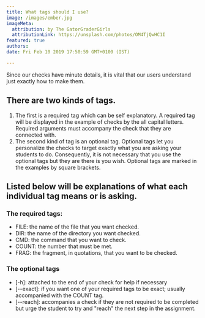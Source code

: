 ```yaml
---
title: What tags should I use?
image: /images/ember.jpg
imageMeta:
  attribution: by The GatorGraderGirls
  attributionLink: https://unsplash.com/photos/OM4TjQwHC1I
featured: true
authors:
date: Fri Feb 10 2019 17:50:59 GMT+0100 (IST)

---
```


Since our checks have minute details, it is vital that our users understand
just exactly how to make them.

## There are two kinds of tags.
1. The first is a required tag which can be self
explanatory. A required tag will be displayed in the example of checks by the
all capital letters. Required arguments must accompany the check that they are
connected with.
2. The second kind of tag is an optional tag. Optional tags let you personalize
the checks to target exactly what you are asking your students to do. Consequently,
it is not necessary that you use the optional tags but they are there is you wish.
Optional tags are marked in the examples by square brackets.

## Listed below will be explanations of what each individual tag means or is asking.
### The required tags:
- FILE: the name of the file that you want checked.
- DIR: the name of the directory you want checked.
- CMD: the command that you want to check.
- COUNT: the number that must be met.
- FRAG: the fragment, in quotations, that you want to be checked.
### The optional tags
- [-h]: attached to the end of your check for help if necessary
- [--exact]: if you want one of your required tags to be exact; usually accompanied
with the COUNT tag.
- [--reach]: accompanies a check if they are not required to be completed but
urge the student to try and "reach" the next step in the assignment.

